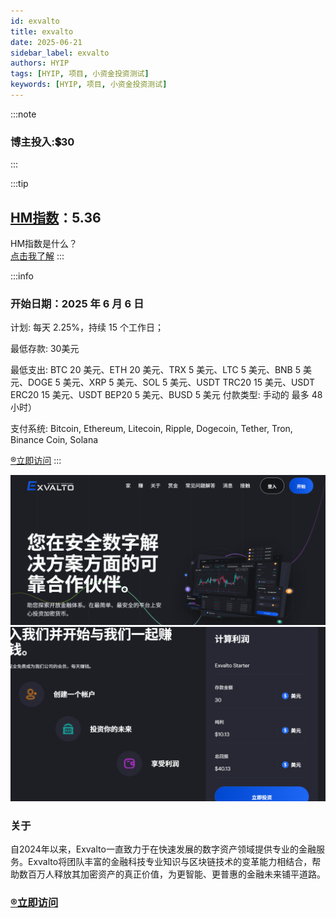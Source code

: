 ```yaml
---
id: exvalto
title: exvalto
date: 2025-06-21
sidebar_label: exvalto
authors: HYIP
tags: [HYIP, 项目, 小资金投资测试]
keywords: [HYIP, 项目, 小资金投资测试]
---
```


:::note
### 博主投入:💲30
:::


:::tip
## [HM指数](../Newcomers/hyip-hm)：**5.36**
HM指数是什么？   
[点击我了解](../Newcomers/hyip-hm)
:::


:::info
### 开始日期：2025 年 6 月 6 日
计划: 每天 2.25%，持续 15 个工作日；  

最低存款: 30美元    

最低支出: BTC 20 美元、ETH 20 美元、TRX 5 美元、LTC 5 美元、BNB 5 美元、DOGE 5 美元、XRP 5 美元、SOL 5 美元、USDT TRC20 15 美元、USDT ERC20 15 美元、USDT BEP20 5 美元、BUSD 5 美元
付款类型: 手动的 最多 48 小时）    
 
支付系统: Bitcoin, Ethereum, Litecoin, Ripple, Dogecoin, Tether, Tron, Binance Coin, Solana

[®️立即访问](https://exvalto.com/?ref=ex549955)
:::

![exvalto01](exvalto.assets/image-exvalto01.png)
![exvalto02](exvalto.assets/image-exvalto02.png)

### 关于
自2024年以来，Exvalto一直致力于在快速发展的数字资产领域提供专业的金融服务。Exvalto将团队丰富的金融科技专业知识与区块链技术的变革能力相结合，帮助数百万人释放其加密资产的真正价值，为更智能、更普惠的金融未来铺平道路。



### [®️立即访问](https://exvalto.com/?ref=ex549955)


